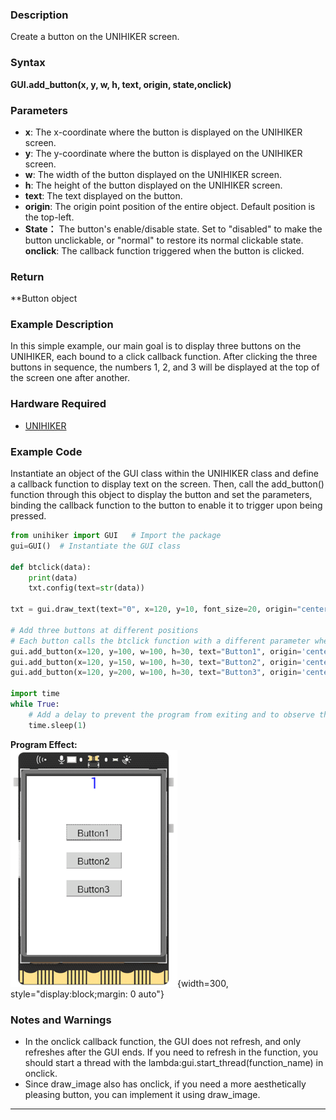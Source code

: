 ### **Description**
Create a button on the UNIHIKER screen.

### **Syntax**
**GUI.add_button(x, y, w, h, text, origin, state,onclick)**
### **Parameters**
- **x**:  The x-coordinate where the button is displayed on the UNIHIKER screen.  
- **y**:  The y-coordinate where the button is displayed on the UNIHIKER screen.  
- **w**:  The width of the button displayed on the UNIHIKER screen.  
- **h**:  The height of the button displayed on the UNIHIKER screen.  
- **text**:  The text displayed on the button.  
- **origin**:  The origin point position of the entire object. Default position is the top-left.  
- **State：** The button's enable/disable state. Set to "disabled" to make the button unclickable, or "normal" to restore its normal clickable state.  
**onclick**:  The callback function triggered when the button is clicked.  
### **Return**
**Button object
### **Example Description**
In this simple example, our main goal is to display three buttons on the UNIHIKER, each bound to a click callback function. After clicking the three buttons in sequence, the numbers 1, 2, and 3 will be displayed at the top of the screen one after another.
### **Hardware Required**

- [UNIHIKER](https://www.dfrobot.com/product-2691.html)  

### **Example Code**
Instantiate an object of the GUI class within the UNIHIKER class and define a callback function to display text on the screen. Then, call the add_button() function through this object to display the button and set the parameters, binding the callback function to the button to enable it to trigger upon being pressed.  

```python
from unihiker import GUI   # Import the package
gui=GUI()  # Instantiate the GUI class

def btclick(data):
    print(data)
    txt.config(text=str(data))

txt = gui.draw_text(text="0", x=120, y=10, font_size=20, origin="center", color="#0000FF")

# Add three buttons at different positions
# Each button calls the btclick function with a different parameter when clicked
gui.add_button(x=120, y=100, w=100, h=30, text="Button1", origin='center', onclick=lambda: btclick(1))
gui.add_button(x=120, y=150, w=100, h=30, text="Button2", origin='center', onclick=lambda: btclick(2))
gui.add_button(x=120, y=200, w=100, h=30, text="Button3", origin='center', onclick=lambda: btclick(3))

import time
while True:
    # Add a delay to prevent the program from exiting and to observe the effects
    time.sleep(1)
```    
  
**Program Effect:**  
![image.png](img/8.add_button()/1718951390448-04c2a276-1eb6-42d4-b9c8-109a1da512b1.png){width=300, style="display:block;margin: 0 auto"}  

### **Notes and Warnings**
- In the onclick callback function, the GUI does not refresh, and only refreshes after the GUI ends. If you need to refresh in the function, you should start a thread with the lambda:gui.start_thread(function_name) in onclick.
- Since draw_image also has onclick, if you need a more aesthetically pleasing button, you can implement it using draw_image.

---  


